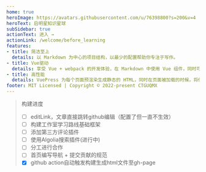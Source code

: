 ```yaml
---
home: true
heroImage: https://avatars.githubusercontent.com/u/76398800?s=200&v=4
heroText: 启明星知识星球
subSidebar: true
actionText: 进入 →
actionLink: /welcome/before_learning
features:
- title: 简洁至上
  details: 以 Markdown 为中心的项目结构，以最少的配置帮助你专注于写作。
- title: Vue驱动
  details: 享受 Vue + webpack 的开发体验，在 Markdown 中使用 Vue 组件，同时可以使用 Vue 来开发自定义主题。
- title: 高性能
  details: VuePress 为每个页面预渲染生成静态的 HTML，同时在页面被加载的时候，将作为 SPA 运行。
footer: MIT Licensed | Copyright © 2022-present CTGUQMX
---
```


> 构建进度
> - [ ] editLink，文章直接跳转github编辑（配置了但一直不生效）
> - [ ] 构建工作室学习路线基础框架
> - [ ] 添加第三方评论插件
> - [ ] 使用Algolia搜索插件(进行中)
> - [ ] 分工进行合作
> - [ ] 首页编写导航 + 提交贡献的规范
> - [x] github action自动触发构建生成html文件至gh-page 
